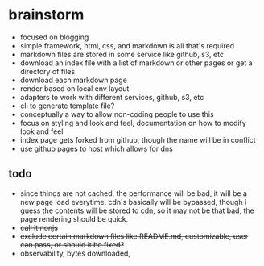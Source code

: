 # brainstorm

+ focused on blogging
+ simple framework, html, css, and markdown is all that's required
+ markdown files are stored in some service like github, s3, etc
+ download an index file with a list of markdown or other pages or get a directory of files
+ download each markdown page
+ render based on local env layout
+ adapters to work with different services, github, s3, etc
+ cli to generate template file?
+ conceptually a way to allow non-coding people to use this
+ focus on styling and look and feel, documentation on how to modify look and feel
+ index page gets forked from github, though the name will be in conflict
+ use github pages to host which allows for dns

## todo

+ since things are not cached, the performance will be bad, it will be a new page load everytime.  cdn's basically will be bypassed, though i guess the contents will be stored to cdn, so it may not be that bad, the page rendering should be quick.
+ ~~call it nonjs~~
+ ~~exclude certain markdown files like README.md, customizable, user can pass, or should it be fixed?~~
+ observability, bytes downloaded, 